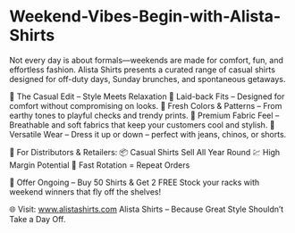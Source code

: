 # Weekend-Vibes-Begin-with-Alista-Shirts
Not every day is about formals—weekends are made for comfort, fun, and effortless fashion. Alista Shirts presents a curated range of casual shirts designed for off-duty days, Sunday brunches, and spontaneous getaways.

🌿 The Casual Edit – Style Meets Relaxation
👕 Laid-back Fits – Designed for comfort without compromising on looks.
🌈 Fresh Colors & Patterns – From earthy tones to playful checks and trendy prints.
🧵 Premium Fabric Feel – Breathable and soft fabrics that keep your customers cool and stylish.
🔄 Versatile Wear – Dress it up or down – perfect with jeans, chinos, or shorts.

🛒 For Distributors & Retailers:
📦 Casual Shirts Sell All Year Round
💹 High Margin Potential
🔁 Fast Rotation = Repeat Orders

🎉 Offer Ongoing – Buy 50 Shirts & Get 2 FREE
Stock your racks with weekend winners that fly off the shelves!

🌐 Visit: www.alistashirts.com
Alista Shirts – Because Great Style Shouldn’t Take a Day Off.

